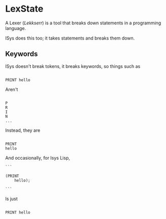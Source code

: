 # LexState

A Lexer (*Lekkserr*) is a tool that breaks down statements in a programming language.

ISys does this too; it takes statements and breaks them down.

## Keywords

ISys doesn't break tokens, it breaks keywords, so things such as

```

PRINT hello

```

Aren't

```

P
R
I
N
...

```

Instead, they are

```

PRINT
hello

```

And occasionally, for Isys Lisp,

    ```

	(PRINT
		hello);

    ```

Is just

```

PRINT hello

```


